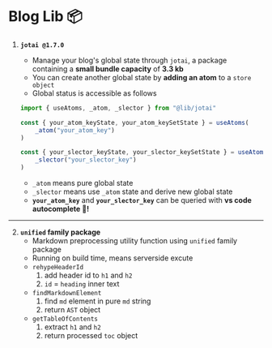 # Blog Lib 📦

1. **`jotai @1.7.0`**

    - Manage your blog's global state through `jotai`, a package containing a **small bundle capacity** of **3.3 kb**
    - You can create another global state by **adding an atom** to a `store object`
    - Global status is accessible as follows

    ```ts
    import { useAtoms, _atom, _slector } from "@lib/jotai"

    const { your_atom_keyState, your_atom_keySetState } = useAtoms(
        _atom("your_atom_key")
    )

    const { your_slector_keyState, your_slector_keySetState } = useAtoms(
        _slector("your_slector_key")
    )
    ```

    - `_atom` means pure global state
    - `_slector` means use `_atom` state and derive new global state
    - **`your_atom_key`** and **`your_slector_key`** can be queried with **vs code autocomplete 🧲!**

---

2. **`unified` family package**
    - Markdown preprocessing utility function using `unified` family package
    - Running on build time, means serverside excute
    - `rehypeHeaderId`
        1. add header id to `h1` and `h2`
        2. `id` = `heading` inner text
    - `findMarkdownElement`
        1. find `md` element in pure `md` string
        2. return `AST` object
    - `getTableOfContents`
        1. extract `h1` and `h2`
        2. return processed `toc` object

